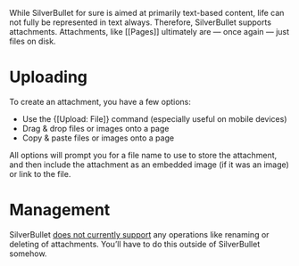 While SilverBullet for sure is aimed at primarily text-based content, life can not fully be represented in text always. Therefore, SilverBullet supports attachments. Attachments, like [[Pages]] ultimately are — once again — just files on disk.

# Uploading
To create an attachment, you have a few options:

* Use the {[Upload: File]} command (especially useful on mobile devices)
* Drag & drop files or images onto a page
* Copy & paste files or images onto a page

All options will prompt you for a file name to use to store the attachment, and then include the attachment as an embedded image (if it was an image) or link to the file.

# Management
SilverBullet [does not currently support](https://github.com/silverbulletmd/silverbullet/issues/72) any operations like renaming or deleting of attachments. You’ll have to do this outside of SilverBullet somehow.